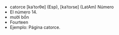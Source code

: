 - catorce	[kaˈtoɾθe] (Esp), [kaˈtoɾse] (LatAm)	Número  
- El número 14.
- mười bốn
- Fourteen
- Ejemplo: Página catorce.